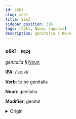 ```yaml
---
id: sêkî
slug: sêkî
title: SÊKÎ
sidebar_position: 395
tags: [sêkî, Noun, Japonic]
description: genitalia § Noun
---
```


### sêkî&emsp;<span kind="abugida">ɐʇɔɟ</span>

*genitalia* **§** [Noun](../../tags/Noun)

**IPA**: /ˈse.ki/

**Verb**: to be genitalia

**Noun**: genitalia

**Modifier**: genital

<details>
    <summary>Origin</summary>
    Japanese せいき seiki [se̞ːkʲi]<br/>
    <em>Japonic Language Family</em>
</details>